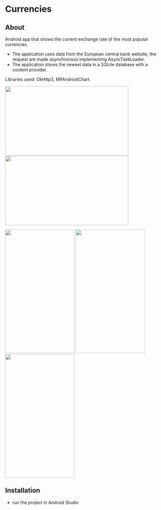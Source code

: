 # Currencies
## About
Android app that shows the current exchange rate of the most popular currencies. 
 - The application uses data from the European central bank website, the request are made asynchronous implementing AsyncTaskLoader.
 - The application stores the newest data in a SQLite database with a content provider.
 
Libraries used: OkHttp3, MPAndroidChart.


<img src="https://cloud.githubusercontent.com/assets/22866739/26285991/4acd56ac-3e63-11e7-8504-8f45c2422be9.png" width="400px" height="225px" /> <img src="https://cloud.githubusercontent.com/assets/22866739/26285987/33c45294-3e63-11e7-86dd-c18cf8dd2152.png" width="400px" height="225px" /> 

<img src="https://cloud.githubusercontent.com/assets/22866739/26285840/4dbfd996-3e60-11e7-8f35-ad79504c7b37.png" width="225px" height="400px" />  <img src="https://cloud.githubusercontent.com/assets/22866739/26285857/a9dcab28-3e60-11e7-82fc-f397578eab45.png" width="225px" height="400px" /> <img src="https://cloud.githubusercontent.com/assets/22866739/26286019/f7381be8-3e63-11e7-9ef1-970b6523e3a3.png" width="225px" height="400px" /> 

## Installation

- run the project in Android Studio
